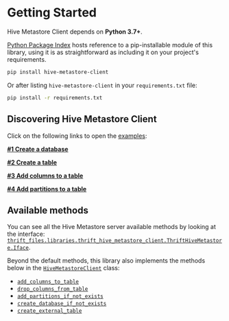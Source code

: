 # Getting Started

Hive Metastore Client depends on **Python 3.7+**.

[Python Package Index](https://pypi.org/project/hive-metastore-client/) hosts reference to a pip-installable module of this library, using it is as straightforward as including it on your project's requirements.

```bash
pip install hive-metastore-client
```

Or after listing `hive-metastore-client` in your `requirements.txt` file:

```bash
pip install -r requirements.txt
```

## Discovering Hive Metastore Client

Click on the following links to open the [examples](https://github.com/quintoandar/hive-metastore-client/tree/main/examples):

**[#1 Create a database](https://github.com/quintoandar/hive-metastore-client/blob/main/examples/create_database.py)**

**[#2 Create a table](https://github.com/quintoandar/hive-metastore-client/blob/main/examples/create_table.py)**

**[#3 Add columns to a table](https://github.com/quintoandar/hive-metastore-client/blob/main/examples/add_columns_to_table.py)**

**[#4 Add partitions to a table](https://github.com/quintoandar/hive-metastore-client/blob/main/examples/add_partitions.py)**

## Available methods

You can see all the Hive Metastore server available methods by looking at the 
interface:
[`thrift_files.libraries.thrift_hive_metastore_client.ThriftHiveMetastore.Iface`](https://github.com/quintoandar/hive-metastore-client/blob/main/thrift_files/libraries/thrift_hive_metastore_client/ThriftHiveMetastore.py).

Beyond the default methods, this library also implements the methods below in
the [`HiveMetastoreClient`](https://github.com/quintoandar/hive-metastore-client/blob/main/hive_metastore_client/hive_metastore_client.py) class:

- [`add_columns_to_table`](https://hive-metastore-client.readthedocs.io/en/latest/hive_metastore_client.html#hive_metastore_client.hive_metastore_client.HiveMetastoreClient.add_columns_to_table)
- [`drop_columns_from_table`](https://hive-metastore-client.readthedocs.io/en/latest/hive_metastore_client.html#hive_metastore_client.hive_metastore_client.HiveMetastoreClient.drop_columns_from_table)
- [`add_partitions_if_not_exists`](https://hive-metastore-client.readthedocs.io/en/latest/hive_metastore_client.html#hive_metastore_client.hive_metastore_client.HiveMetastoreClient.add_partitions_if_not_exists)
- [`create_database_if_not_exists`](https://hive-metastore-client.readthedocs.io/en/latest/hive_metastore_client.html#hive_metastore_client.hive_metastore_client.HiveMetastoreClient.create_database_if_not_exists)
- [`create_external_table`](https://hive-metastore-client.readthedocs.io/en/latest/hive_metastore_client.html#hive_metastore_client.hive_metastore_client.HiveMetastoreClient.create_external_table)